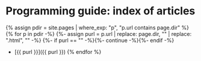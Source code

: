 # Programming guide: index of articles

{% assign pdir = site.pages | where_exp: "p", "p.url contains page.dir" %}
{% for p in pdir -%}
{%- assign purl =  p.url | replace: page.dir, "" | replace: ".html", "" -%}
{%- if purl == "" -%}{%- continue -%}{%- endif -%}
* [{{ purl }}]({{ purl }})
{% endfor %}
